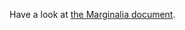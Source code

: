 
Have a look at [the Marginalia document](https://cdn.rawgit.com/eigenhombre/oodles/f3e1465e/docs/uberdoc.html).
